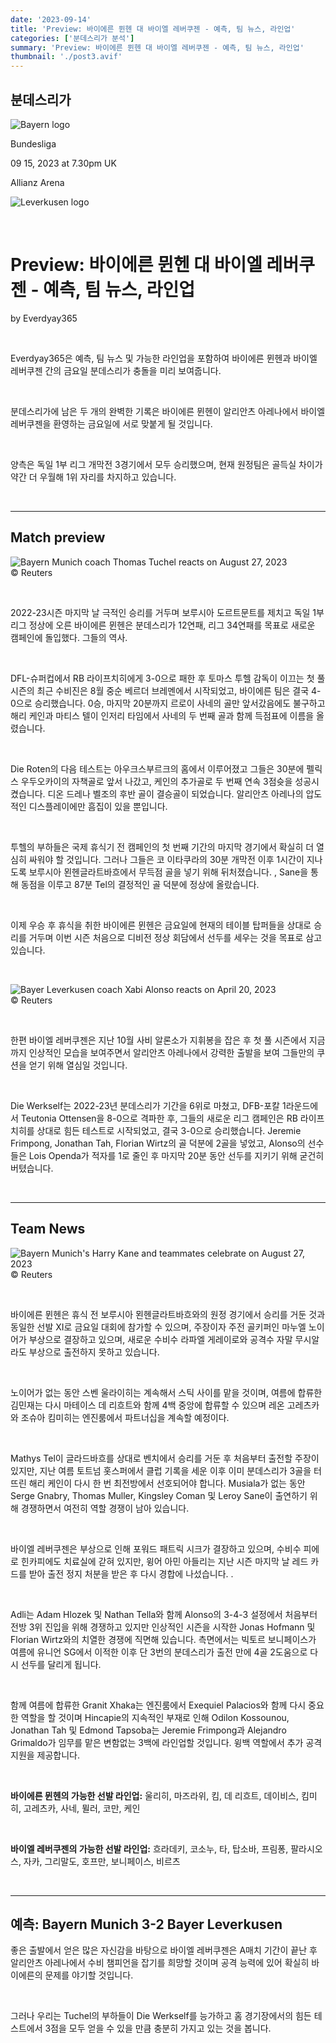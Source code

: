 ```yaml
---
date: '2023-09-14'
title: 'Preview: 바이에른 뮌헨 대 바이엘 레버쿠젠 - 예측, 팀 뉴스, 라인업'
categories: ['분데스리가 분석']
summary: 'Preview: 바이에른 뮌헨 대 바이엘 레버쿠젠 - 예측, 팀 뉴스, 라인업'
thumbnail: './post3.avif'
---
```


## 분데스리가

![Bayern logo](https://sm.imgix.net/19/06/baylog.png?w=60&h=60&auto=compress,format&fit=clip 'Bayern logo')

Bundesliga

09 15, 2023 at 7.30pm UK

Allianz Arena

![Leverkusen logo](https://sm.imgix.net/19/06/levlog_1.png?w=60&h=60&auto=compress,format&fit=clip 'Leverkusen logo')

<br />

# Preview: 바이에른 뮌헨 대 바이엘 레버쿠젠 - 예측, 팀 뉴스, 라인업

by Everdyay365

<br />

Everdyay365은 예측, 팀 뉴스 및 가능한 라인업을 포함하여 바이에른 뮌헨과 바이엘 레버쿠젠 간의 금요일 분데스리가 충돌을 미리 보여줍니다.

<br />

분데스리가에 남은 두 개의 완벽한 기록은 바이에른 뮌헨이 알리안츠 아레나에서 바이엘 레버쿠젠을 환영하는 금요일에 서로 맞붙게 될 것입니다.

<br />

양측은 독일 1부 리그 개막전 3경기에서 모두 승리했으며, 현재 원정팀은 골득실 차이가 약간 더 우월해 1위 자리를 차지하고 있습니다.

<br />

---

## Match preview

![Bayern Munich coach Thomas Tuchel reacts on August 27, 2023](https://sm.imgix.net/23/35/thomas-tuchel.jpg?w=640&h=480&auto=compress,format&fit=clip 'Bayern Munich coach Thomas Tuchel reacts on August 27, 2023')<br />© Reuters

<br />

2022-23시즌 마지막 날 극적인 승리를 거두며 보루시아 도르트문트를 제치고 독일 1부리그 정상에 오른 바이에른 뮌헨은 분데스리가 12연패, 리그 34연패를 목표로 새로운 캠페인에 돌입했다. 그들의 역사.

<br />

DFL-슈퍼컵에서 RB 라이프치히에게 3-0으로 패한 후 토마스 투헬 감독이 이끄는 첫 풀 시즌의 최근 수비진은 8월 중순 베르더 브레멘에서 시작되었고, 바이에른 팀은 결국 4-0으로 승리했습니다. 0승, 마지막 20분까지 르로이 사네의 골만 앞서갔음에도 불구하고 해리 케인과 마티스 텔이 인저리 타임에서 사네의 두 번째 골과 함께 득점표에 이름을 올렸습니다.

<br />

Die Roten의 다음 테스트는 아우크스부르크의 홈에서 이루어졌고 그들은 30분에 펠릭스 우두오카이의 자책골로 앞서 나갔고, 케인의 추가골로 두 번째 연속 3점슛을 성공시켰습니다. 디온 드레나 벨조의 후반 골이 결승골이 되었습니다. 알리안츠 아레나의 압도적인 디스플레이에만 흠집이 있을 뿐입니다.

<br />

투헬의 부하들은 국제 휴식기 전 캠페인의 첫 번째 기간의 마지막 경기에서 확실히 더 열심히 싸워야 할 것입니다. 그러나 그들은 코 이타쿠라의 30분 개막전 이후 1시간이 지나도록 보루시아 묀헨글라트바흐에서 무득점 골을 넣기 위해 뒤처졌습니다. , Sane을 통해 동점을 이루고 87분 Tel의 결정적인 골 덕분에 정상에 올랐습니다.

<br />

이제 우승 후 휴식을 취한 바이에른 뮌헨은 금요일에 현재의 테이블 탑퍼들을 상대로 승리를 거두며 이번 시즌 처음으로 디비전 정상 회담에서 선두를 세우는 것을 목표로 삼고 있습니다.

<br />

![Bayer Leverkusen coach Xabi Alonso reacts on April 20, 2023](https://sm.imgix.net/23/16/xabi-alonso.jpg?w=640&h=480&auto=compress,format&fit=clip 'Bayer Leverkusen coach Xabi Alonso reacts on April 20, 2023')<br />© Reuters

<br />

한편 바이엘 레버쿠젠은 지난 10월 사비 알론소가 지휘봉을 잡은 후 첫 풀 시즌에서 지금까지 인상적인 모습을 보여주면서 알리안츠 아레나에서 강력한 출발을 보여 그들만의 쿠션을 얻기 위해 열심일 것입니다.

<br />

Die Werkself는 2022-23년 분데스리가 기간을 6위로 마쳤고, DFB-포칼 1라운드에서 Teutonia Ottensen을 8-0으로 격파한 후, 그들의 새로운 리그 캠페인은 RB 라이프치히를 상대로 힘든 테스트로 시작되었고, 결국 3-0으로 승리했습니다. Jeremie Frimpong, Jonathan Tah, Florian Wirtz의 골 덕분에 2골을 넣었고, Alonso의 선수들은 Lois Openda가 적자를 1로 줄인 후 마지막 20분 동안 선두를 지키기 위해 굳건히 버텼습니다.

<br />

---

## Team News

![Bayern Munich's Harry Kane and teammates celebrate on August 27, 2023](https://sm.imgix.net/23/35/bayern-munich.jpg?w=640&h=480&auto=compress,format&fit=clip "Bayern Munich's Harry Kane and teammates celebrate on August 27, 2023")<br />© Reuters

<br />

바이에른 뮌헨은 휴식 전 보루시아 묀헨글라트바흐와의 원정 경기에서 승리를 거둔 것과 동일한 선발 XI로 금요일 대회에 참가할 수 있으며, 주장이자 주전 골키퍼인 마누엘 노이어가 부상으로 결장하고 있으며, 새로운 수비수 라파엘 게레이로와 공격수 자말 무시알라도 부상으로 출전하지 못하고 있습니다.

<br />

노이어가 없는 동안 스벤 울라이히는 계속해서 스틱 사이를 맡을 것이며, 여름에 합류한 김민재는 다시 마테이스 데 리흐트와 함께 4백 중앙에 합류할 수 있으며 레온 고레츠카와 조슈아 킴미히는 엔진룸에서 파트너십을 계속할 예정이다.

<br />

Mathys Tel이 글라드바흐를 상대로 벤치에서 승리를 거둔 후 처음부터 출전할 주장이 있지만, 지난 여름 토트넘 홋스퍼에서 클럽 기록을 세운 이후 이미 분데스리가 3골을 터뜨린 해리 케인이 다시 한 번 최전방에서 선호되어야 합니다. Musiala가 없는 동안 Serge Gnabry, Thomas Muller, Kingsley Coman 및 Leroy Sane이 출연하기 위해 경쟁하면서 여전히 역할 경쟁이 남아 있습니다.

<br />

바이엘 레버쿠젠은 부상으로 인해 포워드 패트릭 시크가 결장하고 있으며, 수비수 피에로 힌카피에도 치료실에 갇혀 있지만, 윙어 아민 아들리는 지난 시즌 마지막 날 레드 카드를 받아 출전 정지 처분을 받은 후 다시 경합에 나섰습니다. .

<br />

Adli는 Adam Hlozek 및 Nathan Tella와 함께 Alonso의 3-4-3 설정에서 처음부터 전방 3위 진입을 위해 경쟁하고 있지만 인상적인 시즌을 시작한 Jonas Hofmann 및 Florian Wirtz와의 치열한 경쟁에 직면해 있습니다. 측면에서는 빅토르 보니페이스가 여름에 유니언 SG에서 이적한 이후 단 3번의 분데스리가 출전 만에 4골 2도움으로 다시 선두를 달리게 됩니다.

<br />

함께 여름에 합류한 Granit Xhaka는 엔진룸에서 Exequiel Palacios와 함께 다시 중요한 역할을 할 것이며 Hincapie의 지속적인 부재로 인해 Odilon Kossounou, Jonathan Tah 및 Edmond Tapsoba는 Jeremie Frimpong과 Alejandro Grimaldo가 임무를 맡은 변함없는 3백에 라인업할 것입니다. 윙백 역할에서 추가 공격 지원을 제공합니다.

<br />

**바이에른 뮌헨의 가능한 선발 라인업:**
울리히, 마즈라위, 킴, 데 리흐트, 데이비스, 킴미히, 고레츠카, 사네, 뮐러, 코만, 케인

<br />

**바이엘 레버쿠젠의 가능한 선발 라인업:**
흐라데키, 코소누, 타, 탑소바, 프림퐁, 팔라시오스, 자카, 그리말도, 호프만, 보니페이스, 비르츠

<br />

---

## 예측: Bayern Munich 3-2 Bayer Leverkusen

좋은 출발에서 얻은 많은 자신감을 바탕으로 바이엘 레버쿠젠은 A매치 기간이 끝난 후 알리안츠 아레나에서 수비 챔피언을 잡기를 희망할 것이며 공격 능력에 있어 확실히 바이에른의 문제를 야기할 것입니다.

<br />

그러나 우리는 Tuchel의 부하들이 Die Werkself를 능가하고 홈 경기장에서의 힘든 테스트에서 3점을 모두 얻을 수 있을 만큼 충분히 가지고 있는 것을 봅니다.

<br />
